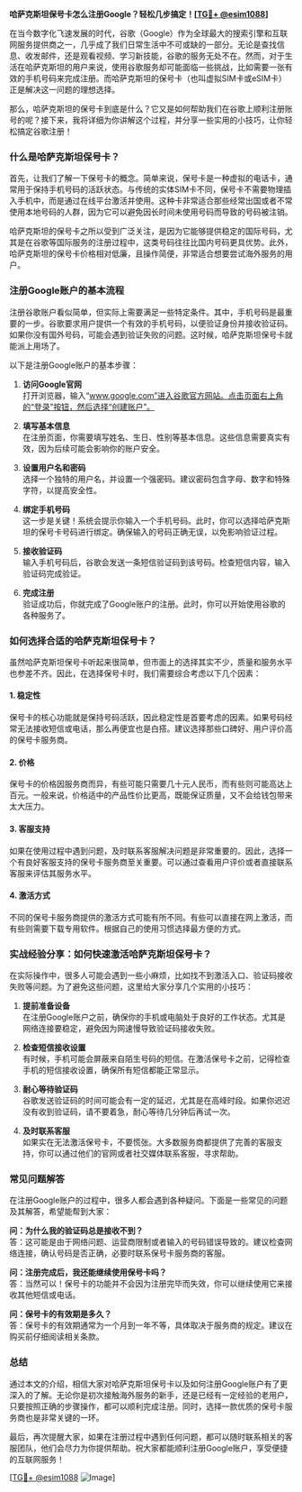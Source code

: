 **哈萨克斯坦保号卡怎么注册Google？轻松几步搞定！[[TG💪+ @esim1088](https://t.me/s/esim1088)]**

在当今数字化飞速发展的时代，谷歌（Google）作为全球最大的搜索引擎和互联网服务提供商之一，几乎成了我们日常生活中不可或缺的一部分。无论是查找信息、收发邮件，还是观看视频、学习新技能，谷歌的服务无处不在。然而，对于生活在哈萨克斯坦的用户来说，使用谷歌服务却可能面临一些挑战，比如需要一张有效的手机号码来完成注册。而哈萨克斯坦的保号卡（也叫虚拟SIM卡或eSIM卡）正是解决这一问题的理想选择。

那么，哈萨克斯坦的保号卡到底是什么？它又是如何帮助我们在谷歌上顺利注册账号的呢？接下来，我将详细为你讲解这个过程，并分享一些实用的小技巧，让你轻松搞定谷歌注册！

### 什么是哈萨克斯坦保号卡？

首先，让我们了解一下保号卡的概念。简单来说，保号卡是一种虚拟的电话卡，通常用于保持手机号码的活跃状态。与传统的实体SIM卡不同，保号卡不需要物理插入手机中，而是通过在线平台激活并使用。这种卡非常适合那些经常出国或者不常使用本地号码的人群，因为它可以避免因长时间未使用号码而导致的号码被注销。

哈萨克斯坦的保号卡之所以受到广泛关注，是因为它能够提供稳定的国际号码，尤其是在谷歌等国际服务的注册过程中，这类号码往往比国内号码更具优势。此外，哈萨克斯坦的保号卡价格相对低廉，且操作简便，非常适合想要尝试海外服务的用户。

### 注册Google账户的基本流程

注册谷歌账户看似简单，但实际上需要满足一些特定条件。其中，手机号码是最重要的一步。谷歌要求用户提供一个有效的手机号码，以便验证身份并接收验证码。如果你没有国外号码，可能会遇到验证失败的问题。这时候，哈萨克斯坦保号卡就能派上用场了。

以下是注册Google账户的基本步骤：

1. **访问Google官网**  
   打开浏览器，输入“www.google.com”进入谷歌官方网站。点击页面右上角的“登录”按钮，然后选择“创建账户”。

2. **填写基本信息**  
   在注册页面，你需要填写姓名、生日、性别等基本信息。这些信息需要真实有效，因为后续可能会影响你的账户安全。

3. **设置用户名和密码**  
   选择一个独特的用户名，并设置一个强密码。建议密码包含字母、数字和特殊字符，以提高安全性。

4. **绑定手机号码**  
   这一步是关键！系统会提示你输入一个手机号码。此时，你可以选择哈萨克斯坦的保号卡号码进行绑定。确保输入的号码正确无误，以免影响验证过程。

5. **接收验证码**  
   输入手机号码后，谷歌会发送一条短信验证码到该号码。检查短信内容，输入验证码完成验证。

6. **完成注册**  
   验证成功后，你就完成了Google账户的注册。此时，你可以开始使用谷歌的各种服务了。

### 如何选择合适的哈萨克斯坦保号卡？

虽然哈萨克斯坦保号卡听起来很简单，但市面上的选择其实不少，质量和服务水平也参差不齐。因此，在选择保号卡时，我们需要综合考虑以下几个因素：

#### 1. **稳定性**
   保号卡的核心功能就是保持号码活跃，因此稳定性是首要考虑的因素。如果号码经常无法接收短信或电话，那么再便宜也是白搭。建议选择那些口碑好、用户评价高的保号卡服务商。

#### 2. **价格**
   保号卡的价格因服务商而异，有些可能只需要几十元人民币，而有些则可能高达上百元。一般来说，价格适中的产品性价比更高，既能保证质量，又不会给钱包带来太大压力。

#### 3. **客服支持**
   如果在使用过程中遇到问题，及时联系客服解决问题是非常重要的。因此，选择一个有良好客服支持的保号卡服务商至关重要。可以通过查看用户评价或者直接联系客服来评估其服务水平。

#### 4. **激活方式**
   不同的保号卡服务商提供的激活方式可能有所不同。有些可以直接在网上激活，而有些则需要下载专用软件。根据自己的使用习惯选择最方便的方式。

### 实战经验分享：如何快速激活哈萨克斯坦保号卡？

在实际操作中，很多人可能会遇到一些小麻烦，比如找不到激活入口、验证码接收失败等问题。为了避免这些问题，这里给大家分享几个实用的小技巧：

1. **提前准备设备**  
   在注册Google账户之前，确保你的手机或电脑处于良好的工作状态。尤其是网络连接要稳定，避免因为网速慢导致验证码接收失败。

2. **检查短信接收设置**  
   有时候，手机可能会屏蔽来自陌生号码的短信。在激活保号卡之前，记得检查手机的短信接收设置，确保所有短信都能正常显示。

3. **耐心等待验证码**  
   谷歌发送验证码的时间可能会有一定的延迟，尤其是在高峰时段。如果你迟迟没有收到验证码，请不要着急，耐心等待几分钟后再试一次。

4. **及时联系客服**  
   如果实在无法激活保号卡，不要慌张。大多数服务商都提供了完善的客服支持，你可以通过他们的官网或者社交媒体联系客服，寻求帮助。

### 常见问题解答

在注册Google账户的过程中，很多人都会遇到各种疑问。下面是一些常见的问题及其解答，希望能帮到大家：

**问：为什么我的验证码总是接收不到？**  
答：这可能是由于网络问题、运营商限制或者输入的号码错误导致的。建议检查网络连接，确认号码是否正确，必要时联系保号卡服务商的客服。

**问：注册完成后，我还能继续使用保号卡吗？**  
答：当然可以！保号卡的功能并不会因为注册完毕而失效，你可以继续使用它来接收其他短信或电话。

**问：保号卡的有效期是多久？**  
答：保号卡的有效期通常为一个月到一年不等，具体取决于服务商的规定。建议在购买前仔细阅读相关条款。

### 总结

通过本文的介绍，相信大家对哈萨克斯坦保号卡以及如何注册Google账户有了更深入的了解。无论你是初次接触海外服务的新手，还是已经有一定经验的老用户，只要按照正确的步骤操作，都可以顺利完成注册。同时，选择一款优质的保号卡服务商也是非常关键的一环。

最后，再次提醒大家，如果在注册过程中遇到任何问题，都可以随时联系相关的客服团队，他们会尽力为你提供帮助。祝大家都能顺利注册Google账户，享受便捷的互联网服务！

[[TG💪+ @esim1088](https://t.me/s/esim1088) ![Image](https://i.postimg.cc/4NQfJmqS/Snipaste-2025-05-13-00-14-12.png)]